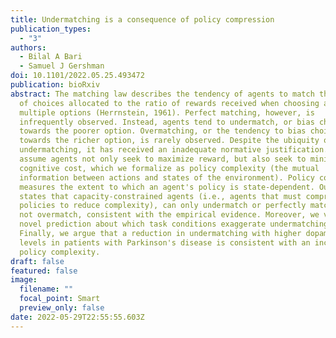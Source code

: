 ```yaml
---
title: Undermatching is a consequence of policy compression
publication_types:
  - "3"
authors:
  - Bilal A Bari
  - Samuel J Gershman
doi: 10.1101/2022.05.25.493472
publication: bioRxiv
abstract: The matching law describes the tendency of agents to match the ratio
  of choices allocated to the ratio of rewards received when choosing among
  multiple options (Herrnstein, 1961). Perfect matching, however, is
  infrequently observed. Instead, agents tend to undermatch, or bias choices
  towards the poorer option. Overmatching, or the tendency to bias choices
  towards the richer option, is rarely observed. Despite the ubiquity of
  undermatching, it has received an inadequate normative justification. Here, we
  assume agents not only seek to maximize reward, but also seek to minimize
  cognitive cost, which we formalize as policy complexity (the mutual
  information between actions and states of the environment). Policy complexity
  measures the extent to which an agent's policy is state-dependent. Our theory
  states that capacity-constrained agents (i.e., agents that must compress their
  policies to reduce complexity), can only undermatch or perfectly match, but
  not overmatch, consistent with the empirical evidence. Moreover, we validate a
  novel prediction about which task conditions exaggerate undermatching.
  Finally, we argue that a reduction in undermatching with higher dopamine
  levels in patients with Parkinson's disease is consistent with an increased
  policy complexity.
draft: false
featured: false
image:
  filename: ""
  focal_point: Smart
  preview_only: false
date: 2022-05-29T22:55:55.603Z
---
```

